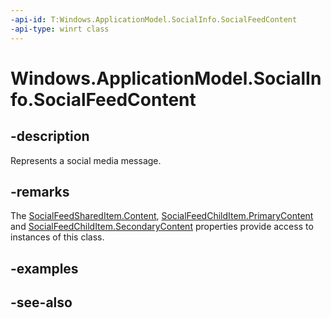 ----api-id: T:Windows.ApplicationModel.SocialInfo.SocialFeedContent
-api-type: winrt class
---<!-- Class syntax.public class SocialFeedContent : Windows.ApplicationModel.SocialInfo.ISocialFeedContent--># Windows.ApplicationModel.SocialInfo.SocialFeedContent## -descriptionRepresents a social media message.## -remarksThe [SocialFeedSharedItem.Content](socialfeedshareditem_content.md), [SocialFeedChildItem.PrimaryContent](socialfeedchilditem_primarycontent.md) and [SocialFeedChildItem.SecondaryContent](socialfeedchilditem_secondarycontent.md) properties provide access to instances of this class.## -examples## -see-also